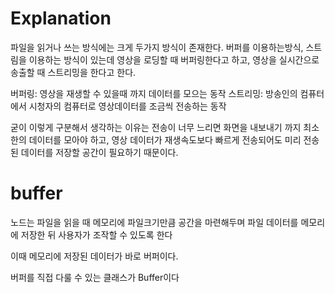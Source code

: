 # Explanation

파일을 읽거나 쓰는 방식에는 크게 두가지 방식이 존재한다.
버퍼를 이용하는방식, 스트림을 이용하는 방식이 있는데
영상을 로딩할 때 버퍼링한다고 하고,
영상을 실시간으로 송출할 때 스트리밍을 한다고 한다.

버퍼링: 영상을 재생할 수 있을때 까지 데이터를 모으는 동작
스트리밍: 방송인의 컴퓨터에서 시청자의 컴퓨터로 영상데이터를 조금씩 전송하는 동작

굳이 이렇게 구분해서 생각하는 이유는
전송이 너무 느리면 화면을 내보내기 까지 최소한의 데이터를 모아야 하고,
영상 데이터가 재생속도보다 빠르게 전송되어도 미리 전송된 데이터를 저장할 공간이 필요하기 때문이다.

# buffer

노드는 파일을 읽을 때 메모리에 파일크기만큼 공간을 마련해두며 파일 데이터를 메모리에 저장한 뒤 사용자가 조작할 수 있도록 한다

이때 메모리에 저장된 데이터가 바로 버퍼이다.

버퍼를 직접 다룰 수 있는 클래스가 Buffer이다
